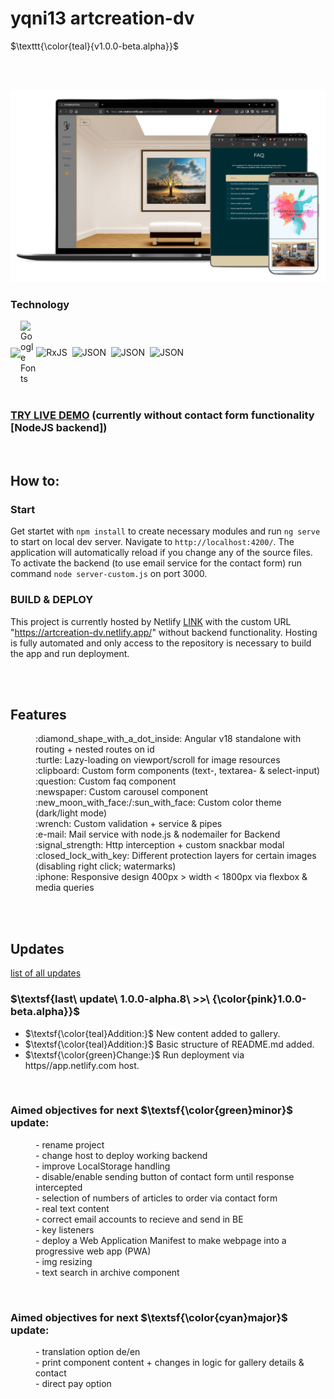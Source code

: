 
# yqni13 artcreation-dv
$\texttt{\color{teal}{v1.0.0-beta.alpha}}$


<br><br>

<div>
      <img src="public/assets/readme/responsive_overview.png">
</div>

### Technology

<div style="display:flex; align-items:center;">    
      <img src="https://img.shields.io/badge/Angular-%23DD0031.svg?logo=angular&logoColor=white">
      <img alt="Google Fonts" src="https://external-content.duckduckgo.com/iu/?u=https%3A%2F%2Flogos-world.net%2Fwp-content%2Fuploads%2F2021%2F03%2FGoogle-Fonts-Logo.png&f=1&nofb=1&ipt=570b1eadbf10850285149faa90b47496e415ec5daf70efb973248c194025a6a5&ipo=images" style="height:auto; width:5%">
      <img src="public/assets/logo_ico/rxjs_logo32.ico" alt="RxJS">&nbsp;&nbsp;
      <img src="public/assets/logo_ico/json_logo28.ico" alt="JSON">&nbsp;&nbsp;
      <img src="public/assets/logo_ico/nodejs_logo32.ico" alt="JSON">&nbsp;&nbsp;
      <img src="public/assets/logo_ico/i18n_logo32.ico" alt="JSON">
</div>
<br>

### <a href="https://artcreation-dv.netlify.app/">TRY LIVE DEMO</a> (currently without contact form functionality [NodeJS backend])

<br>

## How to:

### Start

Get startet with `npm install` to create necessary modules and run `ng serve` to start on local dev server. Navigate to `http://localhost:4200/`. The application will automatically reload if you change any of the source files. To activate the backend (to use email service for the contact form) run command `node server-custom.js` on port 3000.

### BUILD & DEPLOY
This project is currently hosted by Netlify <a href="https://app.netlify.com/">LINK</a> with the custom URL "https://artcreation-dv.netlify.app/" without backend functionality. Hosting is fully automated and only access to the repository is necessary to build the app and run deployment.

<br><br>


## Features

<dl>
      <dd>:diamond_shape_with_a_dot_inside: Angular v18 standalone with routing + nested routes on id</dd>
      <dd>:turtle: Lazy-loading on viewport/scroll for image resources</dd>
      <dd>:clipboard: Custom form components (text-, textarea- & select-input)</dd>
      <dd>:question: Custom faq component</dd>
      <dd>:newspaper: Custom carousel component</dd>
      <dd>:new_moon_with_face:/:sun_with_face: Custom color theme (dark/light mode)</dd>
      <dd>:wrench: Custom validation + service & pipes</dd>
      <dd>:e-mail: Mail service with node.js & nodemailer for Backend</dd>
      <dd>:signal_strength: Http interception + custom snackbar modal</dd>
      <dd>:closed_lock_with_key: Different protection layers for certain images (disabling right click; watermarks)</dd>
      <dd>:iphone: Responsive design 400px > width < 1800px via flexbox & media queries</dd>
</dl>

<br><br>


## Updates

[list of all updates](update_protocol.md)
### $\textsf{last\ update\ 1.0.0-alpha.8\ >>\ {\color{pink}1.0.0-beta.alpha}}$

- $\textsf{\color{teal}Addition:}$ New content added to gallery.
- $\textsf{\color{teal}Addition:}$ Basic structure of README.md added.
- $\textsf{\color{green}Change:}$ Run deployment via https//app.netlify.com host.

<br>

### Aimed objectives for next $\textsf{\color{green}minor}$ update:
<dl>
      <dd>- rename project</dd>
      <dd>- change host to deploy working backend</dd>
      <dd>- improve LocalStorage handling</dd>
      <dd>- disable/enable sending button of contact form until response intercepted</dd>
      <dd>- selection of numbers of articles to order via contact form</dd>
      <dd>- real text content</dd>
      <dd>- correct email accounts to recieve and send in BE</dd>
      <dd>- key listeners</dd>
      <dd>- deploy a Web Application Manifest to make webpage into a progressive web app (PWA)</dd>
      <dd>- img resizing</dd>
      <dd>- text search in archive component</dd>
</dl>
<br>

### Aimed objectives for next $\textsf{\color{cyan}major}$ update:
<dl>
      <dd>- translation option de/en</dd>
      <dd>- print component content + changes in logic for gallery details & contact</dd>
      <dd>- direct pay option</dd>
</dl>
<br>

